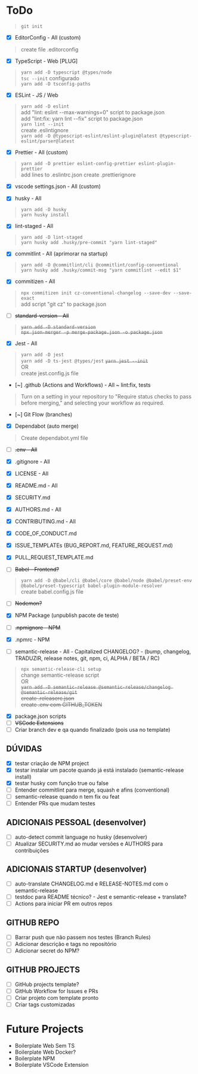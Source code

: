 # ToDo

> `git init`

- [x] EditorConfig - All (custom)
> create file .editorconfig

- [x] TypeScript - Web [PLUG]
> `yarn add -D typescript @types/node`  
> `tsc --init` configurado  
> `yarn add -D tsconfig-paths`  

- [x] ESLint - JS / Web
> `yarn add -D eslint`  
> add "lint: eslint --max-warnings=0" script to package.json  
> add "lint:fix: yarn lint --fix" script to package.json  
> `yarn lint --init`  
> create .eslintignore  
> `yarn add -D @typescript-eslint/eslint-plugin@latest @typescript-eslint/parser@latest`  

- [x] Prettier - All (custom)
> `yarn add -D prettier eslint-config-prettier eslint-plugin-prettier`  
> add lines to .eslintrc.json
> create .prettierignore

- [x] vscode settings.json - All (custom)

- [x] husky - All
> `yarn add -D husky`  
> `yarn husky install`   

- [x] lint-staged - All
> `yarn add -D lint-staged`  
> `yarn husky add .husky/pre-commit "yarn lint-staged"`  

- [x] commitlint - All (aprimorar na startup)
> `yarn add -D @commitlint/cli @commitlint/config-conventional`  
> `yarn husky add .husky/commit-msg "yarn commitlint --edit $1"`  

- [x] commitizen - All
> `npx commitizen init cz-conventional-changelog --save-dev --save-exact`  
> add script "git cz" to package.json  

- [ ] ~~standard-version - All~~
> ~~`yarn add -D standard-version`~~   
> ~~`npx json-merger -p merge-package.json -o package.json`~~  

- [x] Jest - All
> `yarn add -D jest`  
> `yarn add -D ts-jest @types/jest`
> ~~`yarn jest --init`~~  
> OR  
> create jest.config.js file

- [~] .github (Actions and Workflows) - All ~ lint:fix, tests
> Turn on a setting in your repository to "Require status checks to pass before merging," and selecting your workflow as required.
- [~] Git Flow (branches)
- [x] Dependabot (auto merge) 
> Create dependabot.yml file

- [ ] ~~.env - All~~
- [x] .gitignore - All
- [x] LICENSE - All
- [x] README.md - All
- [x] SECURITY.md
- [x] AUTHORS.md - All
- [x] CONTRIBUTING.md - All
- [x] CODE_OF_CONDUCT.md
- [x] ISSUE_TEMPLATEs (BUG_REPORT.md, FEATURE_REQUEST.md)
- [x] PULL_REQUEST_TEMPLATE.md

- [ ] ~~Babel - Frontend?~~
> `yarn add -D @babel/cli @babel/core @babel/node @babel/preset-env @babel/preset-typescript babel-plugin-module-resolver`  
> create babel.config.js file
- [ ] ~~Nodemon?~~

- [x] NPM Package (unpublish pacote de teste)
- [ ] ~~.npmignore - NPM~~
- [x] .npmrc - NPM 

- [ ] semantic-release - All - Capitalized CHANGELOG? - (bump, changelog, TRADUZIR, release notes, git, npm, ci, ALPHA / BETA / RC)
> `npx semantic-release-cli setup`  
> change semantic-release script  
> OR  
> ~~`yarn add -D semantic-release @semantic-release/changelog @semantic-release/git`~~  
> ~~create .releaserc.json~~  
> ~~create .env com GITHUB_TOKEN~~ 

- [x] package.json scripts
- [ ] ~~VSCode Extensions~~
- [ ] Criar branch dev e qa quando finalizado (pois usa no template)

## DÚVIDAS
- [x] testar criação de NPM project
- [x] testar instalar um pacote quando já está instalado (semantic-release install)
- [x] testar husky com função true ou false
- [ ] Entender commitlint para merge, squash e afins (conventional)
- [ ] semantic-release quando n tem fix ou feat
- [ ] Entender PRs que mudam testes

## ADICIONAIS PESSOAL (desenvolver)
- [ ] auto-detect commit language no husky (desenvolver)
- [ ] Atualizar SECURITY.md ao mudar versões e AUTHORS para contribuições

## ADICIONAIS STARTUP (desenvolver)
- [ ] auto-translate CHANGELOG.md e RELEASE-NOTES.md com o semantic-release
- [ ] testdoc para README técnico? - Jest e semantic-release + translate?
- [ ] Actions para iniciar PR em outros repos

## GITHUB REPO
- [ ] Barrar push que não passem nos testes (Branch Rules)
- [ ] Adicionar descrição e tags no repositório
- [ ] Adicionar secret do NPM?

## GITHUB PROJECTS
- [ ] GitHub projects template?
- [ ] GitHub Workflow for Issues e PRs
- [ ] Criar projeto com template pronto
- [ ] Criar tags customizadas

# Future Projects

- Boilerplate Web Sem TS
- Boilerplate Web Docker?
- Boilerplate NPM
- Boilerplate VSCode Extension

